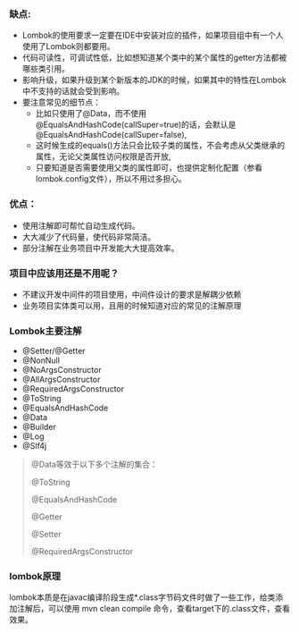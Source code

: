 ### 缺点:
+ Lombok的使用要求一定要在IDE中安装对应的插件，如果项目组中有一个人使用了Lombok则都要用。
+ 代码可读性，可调试性低，比如想知道某个类中的某个属性的getter方法都被哪些类引用。
+ 影响升级，如果升级到某个新版本的JDK的时候，如果其中的特性在Lombok中不支持的话就会受到影响。
+ 要注意常⻅的细节点：
    + 比如只使用了@Data，而不使用@EqualsAndHashCode(callSuper=true)的话，会默认是@EqualsAndHashCode(callSuper=false),
    + 这时候生成的equals()方法只会比较子类的属性，不会考虑从父类继承的属性，无论父类属性访问权限是否开放,
    + 只要知道是否需要使用父类的属性即可，也提供定制化配置（参看lombok.config文件），所以不用过多担心。

### 优点：
+ 使用注解即可帮忙自动生成代码。
+ 大大减少了代码量，使代码非常简洁。
+ 部分注解在业务项目中开发能大大提高效率。


### 项目中应该用还是不用呢？
+ 不建议开发中间件的项目使用，中间件设计的要求是解耦少依赖
+ 业务项目实体类可以用，且用的时候知道对应的常⻅的注解原理


### Lombok主要注解
+ @Setter/@Getter
+ @NonNull
+ @NoArgsConstructor
+ @AllArgsConstructor
+ @RequiredArgsConstructor
+ @ToString
+ @EqualsAndHashCode
+ @Data
+ @Builder
+ @Log
+ @Slf4j

> @Data等效于以下多个注解的集合：
> 
> @ToString
> 
> @EqualsAndHashCode
> 
> @Getter
> 
> @Setter
> 
> @RequiredArgsConstructor


### lombok原理
lombok本质是在javac编译阶段生成*.class字节码文件时做了一些工作，给类添加注解后，可以使用 mvn clean compile 命令，查看target下的.class文件，查看效果。